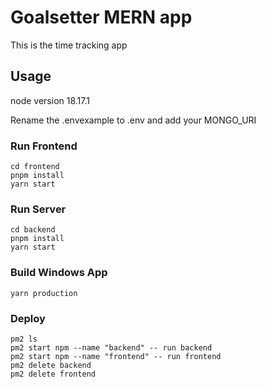 # Goalsetter MERN app

This is the time tracking app

## Usage

node version 18.17.1

Rename the .envexample to .env and add your MONGO_URI

### Run Frontend

```
cd frontend
pnpm install
yarn start
```

### Run Server

```
cd backend
pnpm install
yarn start
```

### Build Windows App

```
yarn production
```


### Deploy

```
pm2 ls
pm2 start npm --name "backend" -- run backend
pm2 start npm --name "frontend" -- run frontend
pm2 delete backend
pm2 delete frontend
```